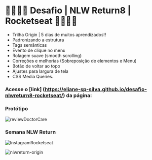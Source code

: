 # 👩‍💻👩‍💻 Desafio | NLW Return8 | Rocketseat 👩‍💻👩‍💻
- Trilha Origin | 5 dias de muitos aprendizados!!
- Padronizando a estrutura
- Tags semânticas
- Evento de clique no menu
- Rolagem suave (smooth scrolling)
- Correções e melhorias (Sobreposição de elementos e Menu)
- Botão de voltar ao topo 
- Ajustes para largura de tela 
- CSS Media Queries.

### Acesse o [link] (https://eliane-sp-silva.github.io/desafio-nlwreturn8-rocketseat/) da página:


### Protótipo

![reviewDoctorCare](https://user-images.githubusercontent.com/95144647/168702311-f1602db2-725b-4e2c-9a97-b35eaf356135.png)


### Semana NLW Return


![InstagramRocketseat](https://user-images.githubusercontent.com/95144647/166846006-9d9dad31-55d3-46ea-a148-c8118e6fa1a3.PNG)


![nlwreturn-origin](https://user-images.githubusercontent.com/95144647/166845371-f793a76a-a08a-425d-96b5-fd48cee2c660.png)

